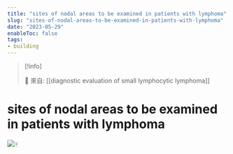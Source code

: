 ```yaml
---
title: "sites of nodal areas to be examined in patients with lymphoma"
slug: "sites-of-nodal-areas-to-be-examined-in-patients-with-lymphoma"
date: "2023-05-29"
enableToc: false
tags:
- building
---
```


> [!info]
>
> 🌱 來自: [[diagnostic evaluation of small lymphocytic lymphoma]]

# sites of nodal areas to be examined in patients with lymphoma


![🀄](https://i.imgur.com/PqwAl5h.jpg)
